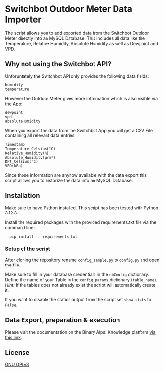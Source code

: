 # Switchbot Outdoor Meter Data Importer

The script allows you to add exported data from the Switchbot Outdoor Meter directly into an MySQL Database. This includes all data like the Temperature, Relative Humidity, Absolute Humidity as well as Dewpoint and VPD.

## Why not using the Switchbot API?
Unforuntately the Switchbot API only provides the following data fields:
```
humidity
temperature
```

However the Outdoor Meter gives more information which is also visible via the App: 
```
dewpoint
vpd
absoluteHumidity
```

When you export the data from the Switchbot App you will get a CSV File containing all relevant data entries: 
```
Timestamp
Temperature_Celsius(°C)
Relative_Humidity(%)
Absolute_Humidity(g/m³)
DPT_Celsius(°C)
VPD(kPa)
```

Since  those information are anyhow available with the data export this script allows you to historize the data into an MySQL Database. 

## Installation

Make sure to have Python installed. This script has been tested with Python 3.12.3.

Install the required packages with the provided requirements.txt file via the command line:

```bash
  pip install -r requirements.txt
```

### Setup of the script
After cloning the repository rename ```config_sample.py``` to ```config.py``` and open the file.

Make sure to fill in your database credentials in the ```dbConfig``` dictionary. Define the name of your Table in the ```config_params``` dictionary (```table_name```). 
_Hint:_ If the tables does not already exist the script will automatically create it. 


If you want to disable the statics output from the script set ```show_stats``` to ```False```.

## Data Export, preparation & execution
Please visit the documentation on the Binary Alps: Knowledge platform [via this link](https://kb.binary-alps.at/en/github/switchbot_data_importer).
    
## License

[GNU GPLv3](https://choosealicense.com/licenses/gpl-3.0/)

